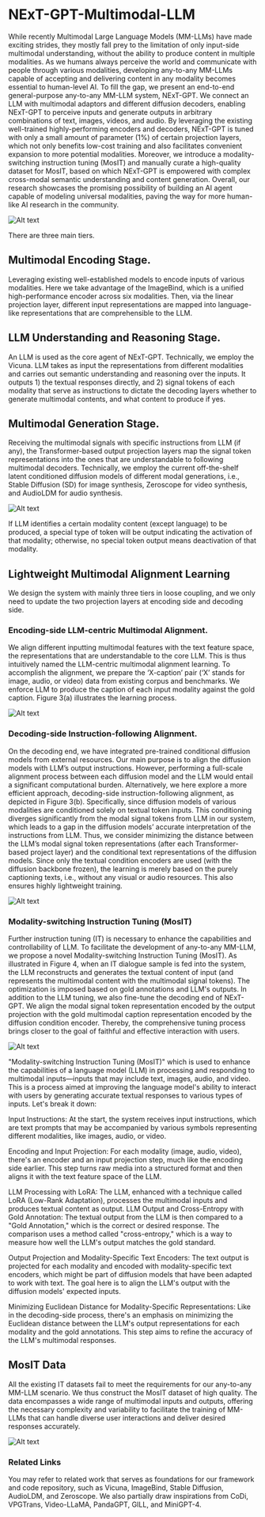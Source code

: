 # NExT-GPT-Multimodal-LLM

While recently Multimodal Large Language Models (MM-LLMs) have made exciting strides, they mostly fall prey to the limitation of only input-side multimodal understanding, without the ability to produce content in multiple modalities. As we humans always perceive the world and communicate with people through various modalities, developing any-to-any MM-LLMs capable of accepting and delivering content in any modality becomes essential to human-level AI. To fill the gap, we present an end-to-end general-purpose any-to-any MM-LLM system, NExT-GPT. We connect an LLM with multimodal adaptors and different diffusion decoders, enabling NExT-GPT to perceive inputs and generate outputs in arbitrary combinations of text, images, videos, and audio. By leveraging the existing well-trained highly-performing encoders and decoders, NExT-GPT is tuned with only a small amount of parameter (1%) of certain projection layers, which not only benefits low-cost training and also facilitates convenient expansion to more potential modalities. Moreover, we introduce a modality-switching instruction tuning (MosIT) and manually curate a high-quality dataset for MosIT, based on which NExT-GPT is empowered with complex cross-modal semantic understanding and content generation. Overall, our research showcases the promising possibility of building an AI agent capable of modeling universal modalities, paving the way for more human-like AI research in the community.

![Alt text](images/Architecture.png)

There are three main tiers. 
## Multimodal Encoding Stage. 
Leveraging existing well-established models to encode inputs of various modalities. Here we take advantage of the ImageBind, which is a unified high-performance encoder across six modalities. Then, via the linear projection layer, different input representations are mapped into language-like representations that are comprehensible to the LLM.

## LLM Understanding and Reasoning Stage. 
An LLM is used as the core agent of NExT-GPT. Technically, we employ the Vicuna. LLM takes as input the representations from different modalities and carries out semantic understanding and reasoning over the inputs. It outputs 1) the textual responses directly, and 2) signal tokens of each modality that serve as instructions to dictate the decoding layers whether to generate multimodal contents, and what content to produce if yes.

## Multimodal Generation Stage. 
Receiving the multimodal signals with specific instructions from LLM (if any), the Transformer-based output projection layers map the signal token representations into the ones that are understandable to following multimodal decoders. Technically, we employ the current off-the-shelf latent conditioned diffusion models of different modal generations, i.e., Stable Diffusion (SD) for image synthesis, Zeroscope for video synthesis, and AudioLDM for audio synthesis.

![Alt text](images/parameters.png)

If LLM identifies a certain modality content (except language) to be produced, a special type of token will be output indicating the activation of that modality; otherwise, no special token output means deactivation of that modality. 

## Lightweight Multimodal Alignment Learning

We design the system with mainly three tiers in loose coupling, and we only need to update the two projection layers at encoding side and decoding side.

### Encoding-side LLM-centric Multimodal Alignment. 
We align different inputting multimodal features with the text feature space, the representations that are understandable to the core LLM. This is thus intuitively named the LLM-centric multimodal alignment learning. To accomplish the alignment, we prepare the ‘X-caption’ pair (‘X’ stands for image, audio, or video) data from existing corpus and benchmarks. We enforce LLM to produce the caption of each input modality against the gold caption. Figure 3(a) illustrates the learning process.

![Alt text](images/encoding.png)

### Decoding-side Instruction-following Alignment. 

On the decoding end, we have integrated pre-trained conditional diffusion models from external resources. Our main purpose is to align the diffusion models with LLM’s output instructions. However, performing a full-scale alignment process between each diffusion model and the LLM would entail a significant computational burden. Alternatively, we here explore a more efficient approach, decoding-side instruction-following alignment, as depicted in Figure 3(b). Specifically, since diffusion models of various modalities are conditioned solely on textual token inputs. This conditioning diverges significantly from the modal signal tokens from LLM in our system, which leads to a gap in the diffusion models’ accurate interpretation of the instructions from LLM. Thus, we consider minimizing the distance between the LLM’s modal signal token representations (after each Transformer-based project layer) and the conditional text representations of the diffusion models. Since only the textual condition encoders are used (with the diffusion backbone frozen), the learning is merely based on the purely captioning texts, i.e., without any visual or audio resources. This also ensures highly lightweight training.

![Alt text](images/decoding.png)

### Modality-switching Instruction Tuning (MosIT)

Further instruction tuning (IT) is necessary to enhance the capabilities and controllability of LLM. To facilitate the development of any-to-any MM-LLM, we propose a novel Modality-switching Instruction Tuning (MosIT). As illustrated in Figure 4, when an IT dialogue sample is fed into the system, the LLM reconstructs and generates the textual content of input (and represents the multimodal content with the multimodal signal tokens). The optimization is imposed based on gold annotations and LLM's outputs. In addition to the LLM tuning, we also fine-tune the decoding end of NExT-GPT. We align the modal signal token representation encoded by the output projection with the gold multimodal caption representation encoded by the diffusion condition encoder. Thereby, the comprehensive tuning process brings closer to the goal of faithful and effective interaction with users.

![Alt text](images/MOSTIT.png)

 "Modality-switching Instruction Tuning (MosIT)" which is used to enhance the capabilities of a language model (LLM) in processing and responding to multimodal inputs—inputs that may include text, images, audio, and video. This is a process aimed at improving the language model's ability to interact with users by generating accurate textual responses to various types of inputs. Let's break it down:

Input Instructions: At the start, the system receives input instructions, which are text prompts that may be accompanied by various symbols representing different modalities, like images, audio, or video.

Encoding and Input Projection: For each modality (image, audio, video), there's an encoder and an input projection step, much like the encoding side earlier. This step turns raw media into a structured format and then aligns it with the text feature space of the LLM.

LLM Processing with LoRA: The LLM, enhanced with a technique called LoRA (Low-Rank Adaptation), processes the multimodal inputs and produces textual content as output.
LLM Output and Cross-Entropy with Gold Annotation: The textual output from the LLM is then compared to a "Gold Annotation," which is the correct or desired response. The comparison uses a method called "cross-entropy," which is a way to measure how well the LLM's output matches the gold standard.

Output Projection and Modality-Specific Text Encoders: The text output is projected for each modality and encoded with modality-specific text encoders, which might be part of diffusion models that have been adapted to work with text. The goal here is to align the LLM's output with the diffusion models' expected inputs.

Minimizing Euclidean Distance for Modality-Specific Representations: Like in the decoding-side process, there's an emphasis on minimizing the Euclidean distance between the LLM's output representations for each modality and the gold annotations. This step aims to refine the accuracy of the LLM's multimodal responses.

## MosIT Data

All the existing IT datasets fail to meet the requirements for our any-to-any MM-LLM scenario. We thus construct the MosIT dataset of high quality. The data encompasses a wide range of multimodal inputs and outputs, offering the necessary complexity and variability to facilitate the training of MM-LLMs that can handle diverse user interactions and deliver desired responses accurately.

![Alt text](images/data.png)

### Related Links

You may refer to related work that serves as foundations for our framework and code repository, such as Vicuna, ImageBind, Stable Diffusion, AudioLDM, and Zeroscope. We also partially draw inspirations from CoDi, VPGTrans, Video-LLaMA, PandaGPT, GILL, and MiniGPT-4.
